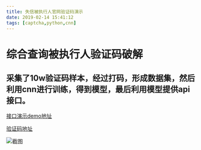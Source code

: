 ```yaml
---
title: 失信被执行人官网验证码演示
date: 2019-02-14 15:41:12
tags: [captcha,python,cnn]
---
```


# 综合查询被执行人验证码破解

## 采集了10w验证码样本，经过打码，形成数据集，然后利用cnn进行训练，得到模型，最后利用模型提供api接口。

<!--more-->

[接口演示demo地址](http://118.24.147.205:5000/generate_image)

[验证码地址](http://zxgk.court.gov.cn/zhzxgk/captcha.do?captchaId=284acffa7c684401913d25450860f427&random=0.7899224367815886)

![截图](https://i.loli.net/2019/02/14/5c6522314b956.png)